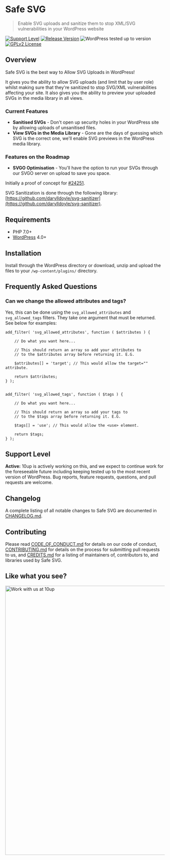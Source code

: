 # Safe SVG

> Enable SVG uploads and sanitize them to stop XML/SVG vulnerabilities in your WordPress website

[![Support Level](https://img.shields.io/badge/support-active-green.svg)](#support-level) [![Release Version](https://img.shields.io/github/release/10up/safe-svg.svg)](https://github.com/10up/safe-svg/releases/latest) ![WordPress tested up to version](https://img.shields.io/wordpress/plugin/tested/safe-svg?label=WordPress) [![GPLv2 License](https://img.shields.io/github/license/10up/safe-svg.svg)](https://github.com/10up/safe-svg/blob/develop/LICENSE.md)

## Overview

Safe SVG is the best way to Allow SVG Uploads in WordPress!

It gives you the ability to allow SVG uploads (and limit that by user role) whilst making sure that they're sanitized to stop SVG/XML vulnerabilities affecting your site.  It also gives you the ability to preview your uploaded SVGs in the media library in all views.

### Current Features
* **Sanitised SVGs** - Don't open up security holes in your WordPress site by allowing uploads of unsanitised files.
* **View SVGs in the Media Library** - Gone are the days of guessing which SVG is the correct one, we'll enable SVG previews in the WordPress media library.

### Features on the Roadmap
* **SVGO Optimisation** - You'll have the option to run your SVGs through our SVGO server on upload to save you space.

Initially a proof of concept for [#24251](https://core.trac.wordpress.org/ticket/24251).

SVG Sanitization is done through the following library: [https://github.com/darylldoyle/svg-sanitizer](https://github.com/darylldoyle/svg-sanitizer).

## Requirements

* PHP 7.0+
* [WordPress](http://wordpress.org/) 4.0+

## Installation

Install through the WordPress directory or download, unzip and upload the files to your `/wp-content/plugins/` directory.

## Frequently Asked Questions

### Can we change the allowed attributes and tags?

Yes, this can be done using the `svg_allowed_attributes` and `svg_allowed_tags` filters.
They take one argument that must be returned. See below for examples:

    add_filter( 'svg_allowed_attributes', function ( $attributes ) {

        // Do what you want here...

        // This should return an array so add your attributes to
        // to the $attributes array before returning it. E.G.

        $attributes[] = 'target'; // This would allow the target="" attribute.

        return $attributes;
    } );


    add_filter( 'svg_allowed_tags', function ( $tags ) {

        // Do what you want here...

        // This should return an array so add your tags to
        // to the $tags array before returning it. E.G.

        $tags[] = 'use'; // This would allow the <use> element.

        return $tags;
    } );

## Support Level

**Active:** 10up is actively working on this, and we expect to continue work for the foreseeable future including keeping tested up to the most recent version of WordPress.  Bug reports, feature requests, questions, and pull requests are welcome.

## Changelog

A complete listing of all notable changes to Safe SVG are documented in [CHANGELOG.md](https://github.com/10up/safe-svg/blob/develop/CHANGELOG.md).

## Contributing

Please read [CODE_OF_CONDUCT.md](https://github.com/10up/safe-svg/blob/develop/CODE_OF_CONDUCT.md) for details on our code of conduct, [CONTRIBUTING.md](https://github.com/10up/safe-svg/blob/develop/CONTRIBUTING.md) for details on the process for submitting pull requests to us, and [CREDITS.md](https://github.com/10up/safe-svg/blob/develop/CREDITS.md) for a listing of maintainers of, contributors to, and libraries used by Safe SVG.

## Like what you see?

<a href="http://10up.com/contact/"><img src="https://10up.com/uploads/2016/10/10up-Github-Banner.png" width="850" alt="Work with us at 10up"></a>
